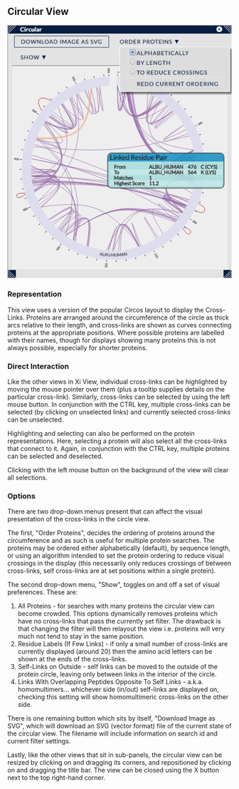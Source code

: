 ## Circular View ##

![Circular View](../../img/circular.png)

### Representation ###

This view uses a version of the popular Circos layout to display the Cross-Links. Proteins are arranged around the circumference of the circle as thick arcs relative to their length, and cross-links are shown as curves connecting proteins at the appropriate positions. Where possible proteins are labelled with their names, though for displays showing many proteins this is not always possible, especially for shorter proteins.

### Direct Interaction ###

Like the other views in Xi View, individual cross-links can be highlighted by moving the mouse pointer over them (plus a tooltip supplies details on the particular cross-link). Similarly, cross-links can be selected by using the left mouse button. In conjunction with the CTRL key, multiple cross-links can be selected (by clicking on unselected links) and currently selected cross-links can be unselected.

Highlighting and selecting can also be performed on the protein representations. Here, selecting a protein will also select all the cross-links that connect to it. Again, in conjunction with the CTRL key, multiple proteins can be selected and deselected.

Clicking with the left mouse button on the background of the view will clear all selections.


### Options ###

There are two drop-down menus present that can affect the visual presentation of the cross-links in the circle view.

The first, "Order Proteins", decides the ordering of proteins around the circumference and as such is useful for multiple protein searches. The proteins may be ordered either alphabetically (default), by sequence length, or using an algorithm intended to set the protein ordering to reduce visual crossings in the display (this necessarily only reduces crossings of between cross-links, self cross-links are at set positions within a single protein).

The second drop-down menu, "Show", toggles on and off a set of visual preferences. These are:

1. All Proteins - for searches with many proteins the circular view can become crowded. This options dynamically removes proteins which have no cross-links that pass the currently set filter. The drawback is that changing the filter will then relayout the view i.e. proteins will very much not tend to stay in the same position.
2. Residue Labels (If Few Links) - if only a small number of cross-links are currently displayed (around 20) then the amino acid letters can be shown at the ends of the cross-links.
3. Self-Links on Outside - self links can be moved to the outside of the protein circle, leaving only between links in the interior of the circle.
4. Links With Overlapping Peptides Opposite To Self Links - a.k.a. homomultimers... whichever side (in/out) self-links are displayed on, checking this setting will show homomultimeric cross-links on the other side.

There is one remaining button which sits by itself, "Download Image as SVG", which will download an SVG (vector format) file of the current state of the circular view. The filename will include information on search id and current filter settings.

Lastly, like the other views that sit in sub-panels, the circular view can be resized by clicking on and dragging its corners, and repositioned by clicking on and dragging the title bar. The view can be closed using the X button next to the top right-hand corner.


